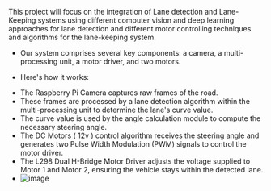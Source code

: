 This project will focus on the integration of Lane detection and Lane-Keeping systems using
different computer vision and deep learning approaches for lane detection and different motor
controlling techniques and algorithms for the lane-keeping system.
- Our system comprises several key components: a camera, a multi-processing unit, a motor driver, and two motors. 
 * Here's how it works:
- The Raspberry Pi Camera captures raw frames of the road.
- These frames are processed by a lane detection algorithm within the multi-processing unit to determine the lane's curve value.
- The curve value is used by the angle calculation module to compute the necessary steering angle.
- The DC Motors ( 12v ) control algorithm receives the steering angle and generates two Pulse Width Modulation (PWM) signals to control the motor driver.
- The L298 Dual H-Bridge Motor Driver adjusts the voltage supplied to Motor 1 and Motor 2, ensuring the vehicle stays within the detected lane.
- ![image](https://github.com/malekzitouni/projectPPP/assets/112777865/115369e7-b309-457f-957e-c681a15b439c)
